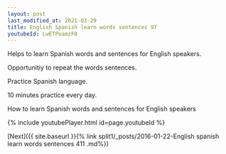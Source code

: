 ```yaml
---
layout: post
last_modified_at: 2021-03-29
title: English Spanish learn words sentences 97 
youtubeId: LwETPoamzF0
---
```

 
 
Helps to learn Spanish words and sentences for English speakers.

Opportunitiy to repeat the words sentences. 

Practice Spanish language. 
 
10 minutes practice every day. 
 
How to learn Spanish words and sentences for English speakers 
 
{% include youtubePlayer.html id=page.youtubeId %}
 
 
[Next]({{ site.baseurl }}{% link  split1/_posts/2016-01-22-English spanish learn words sentences 411 .md%})
 
